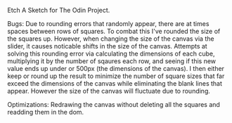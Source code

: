 Etch A Sketch for The Odin Project.

Bugs:
Due to rounding errors that randomly appear, there are at times spaces between rows of squares. To combat this I've rounded the size of the squares up. However, when changing the size of the canvas via the slider, it causes noticable shifts in the size of the canvas. Attempts at solving this rounding error via calculating the dimensions of each cube, multiplying it by the number of sqaures each row, and seeing if this new value ends up under or 500px (the dimensions of the canvas). I then either keep or round up the result to minimize the number of square sizes that far exceed the dimensions of the canvas while eliminating the blank lines that appear. However the size of the canvas will fluctuate due to rounding.

Optimizations:
Redrawing the canvas without deleting all the squares and readding them in the dom.
